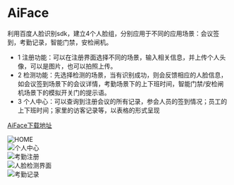 # AiFace

利用百度人脸识别sdk，建立4个人脸组，分别应用于不同的应用场景：会议签到，考勤记录，智能门禁，安检闸机。
* 1 注册功能：可以在注册界面选择不同的场景，输入相关信息，并上传个人头像，可以是图片，也可以拍照上传。
* 2 检测功能：先选择检测的场景，当有识别成功，则会反馈相应的人脸信息，如会议签到场景下的会议详情，考勤场景下的上下班时间，智能门禁/安检闸机场景下的模拟开关门的提示语。
* 3 个人中心：可以查询到注册会议的所有记录，参会人员的签到情况；员工的上下班时间；家里的访客记录等，以表格的形式呈现

[AiFace下载地址](https://github.com/GongHuixue/AiFace/tree/master/app/release)
    
  ![HOME](https://github.com/GongHuixue/AiFace/tree/master/demoImg/home.png)      
  ![个人中心](https://github.com/GongHuixue/AiFace/tree/master/demoImg/me.png)      
  ![考勤注册](https://github.com/GongHuixue/AiFace/tree/master/demoImg/attendance_reg.png)      
  ![人脸检测界面](https://github.com/GongHuixue/AiFace/tree/master/demoImg/detect.png)        
  ![考勤记录](https://github.com/GongHuixue/AiFace/tree/master/demoImg/attendanceResult.png)      

